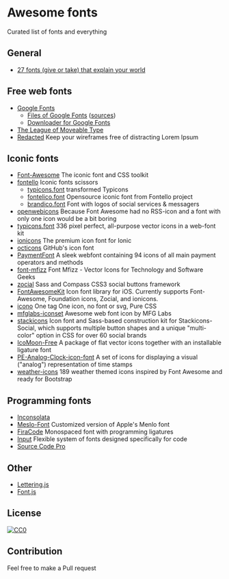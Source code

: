# Awesome fonts
Curated list of fonts and everything

## General
* [27 fonts (give or take) that explain your world](http://www.vox.com/2015/2/8/7475667/27-fonts-give-or-take-that-explain-your-world)

## Free web fonts
* [Google Fonts](https://www.google.com/fonts)
  * [Files of Google Fonts](https://github.com/google/fonts) ([sources](https://github.com/googlefonts))
  * [Downloader for Google Fonts](https://github.com/qrpike/Web-Font-Load)
* [The League of Moveable Type](https://www.theleagueofmoveabletype.com/junction)
* [Redacted](https://github.com/christiannaths/Redacted-Font) Keep your wireframes free of distracting Lorem Ipsum

## Iconic fonts
* [Font-Awesome](http://fontawesome.io) The iconic font and CSS toolkit
* [fontello](http://fontello.com) Iconic fonts scissors 
  * [typicons.font](http://fontello.github.com/typicons.font/demo.html) transformed Typicons 
  * [fontelico.font](http://fontello.github.com/fontelico.font/demo.html) Opensource iconic font from Fontello project 
  * [brandico.font](http://fontello.github.io/brandico.font/demo.html) Font with logos of social services & messagers
* [openwebicons](http://pfefferle.github.io/openwebicons/) Because Font Awesome had no RSS-icon and a font with only one icon would be a bit boring
* [typicons.font](http://typicons.com) 336 pixel perfect, all-purpose vector icons in a web-font kit 
* [ionicons](http://ionicons.com/) The premium icon font for Ionic 
* [octicons](https://octicons.github.com/) GitHub's icon font 
* [PaymentFont](http://paymentfont.io) A sleek webfont containing 94 icons of all main payment operators and methods 
* [font-mfizz](https://github.com/fizzed/font-mfizz) Font Mfizz - Vector Icons for Technology and Software Geeks
* [zocial](https://github.com/adamstac/zocial) Sass and Compass CSS3 social buttons framework
* [FontAwesomeKit](https://github.com/PrideChung/FontAwesomeKit) Icon font library for iOS. Currently supports Font-Awesome, Foundation icons, Zocial, and ionicons.
* [icono](http://git.io/icono) One tag One icon, no font or svg, Pure CSS 
* [mfglabs-iconset](http://mfglabs.github.com/mfglabs-iconset/) Awesome web font icon by MFG Labs
* [stackicons](https://github.com/parkerbennett/stackicons) Icon font and Sass-based construction kit for Stackicons-Social, which supports multiple button shapes and a unique "multi-color" option in CSS for over 60 social brands
* [IcoMoon-Free](https://icomoon.io) A package of flat vector icons together with an installable ligature font
* [PE-Analog-Clock-icon-font](https://github.com/jhogue/PE-Analog-Clock-icon-font) A set of icons for displaying a visual ("analog") representation of time stamps
* [weather-icons](http://erikflowers.github.io/weather-icons/) 189 weather themed icons inspired by Font Awesome and ready for Bootstrap

## Programming fonts
* [Inconsolata](http://levien.com/type/myfonts/inconsolata.html)
* [Meslo-Font](https://github.com/andreberg/Meslo-Font) Customized version of Apple's Menlo font
* [FiraCode](https://github.com/tonsky/FiraCode) Monospaced font with programming ligatures
* [Input](http://input.fontbureau.com) Flexible system of fonts designed specifically for code
* [Source Code Pro](http://adobe-fonts.github.io/source-code-pro/)

## Other
* [Lettering.js](https://github.com/davatron5000/Lettering.js)
* [Font.js](http://pomax.nihongoresources.com/pages/Font.js/)

## License

[![CC0](http://i.creativecommons.org/p/zero/1.0/88x31.png)](http://creativecommons.org/publicdomain/zero/1.0/)

## Contribution

Feel free to make a Pull request
